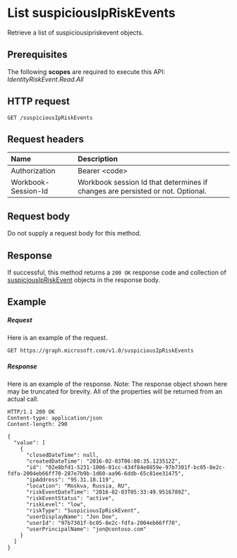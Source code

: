 # List suspiciousIpRiskEvents

Retrieve a list of suspiciousipriskevent objects.
## Prerequisites
The following **scopes** are required to execute this API:
*IdentityRiskEvent.Read.All*
## HTTP request
<!-- { "blockType": "ignored" } -->
```http
GET /suspiciousIpRiskEvents
```
## Request headers
| Name      |Description|
|:----------|:----------|
| Authorization  | Bearer &lt;code&gt;|
| Workbook-Session-Id  | Workbook session Id that determines if changes are persisted or not. Optional.|

## Request body
Do not supply a request body for this method.
## Response
If successful, this method returns a `200 OK` response code and collection of [suspiciousIpRiskEvent](../resources/suspiciousipriskevent.md) objects in the response body.
## Example
##### Request
Here is an example of the request.
<!-- {
  "blockType": "request",
  "name": "get_suspiciousipriskevents"
}-->
```http
GET https://graph.microsoft.com/v1.0/suspiciousIpRiskEvents
```
##### Response
Here is an example of the response. Note: The response object shown here may be truncated for brevity. All of the properties will be returned from an actual call.
<!-- {
  "blockType": "response",
  "truncated": true,
  "@odata.type": "microsoft.graph.suspiciousIpRiskEvent",
  "isCollection": true
} -->
```http
HTTP/1.1 200 OK
Content-type: application/json
Content-length: 290

{
  "value": [
    {
      "closedDateTime": null,
      "createdDateTime": "2016-02-03T06:08:35.123512Z",
      "id": "02e8bfd1-5231-1006-01cc-434f84e0859e-97b7301f-bc05-8e2c-fdfa-2004eb66ff70-287e7b9b-1d60-aa96-6ddb-65c81ee31475",
      "ipAddress": "95.31.18.119",
      "location": "Moskva, Russia, RU",
      "riskEventDateTime": "2016-02-03T05:33:49.9516789Z",
      "riskEventStatus": "active",
      "riskLevel": "low",
      "riskType": "SuspiciousIpRiskEvent",
      "userDisplayName": "Jon Doe",
      "userId": "97b7301f-bc05-8e2c-fdfa-2004eb66ff70",
      "userPrincipalName": "jon@contoso.com"
    }
  ]
}
```

<!-- uuid: 8fcb5dbc-d5aa-4681-8e31-b001d5168d79
2015-10-25 14:57:30 UTC -->
<!-- {
  "type": "#page.annotation",
  "description": "List suspiciousIpRiskEvents",
  "keywords": "",
  "section": "documentation",
  "tocPath": ""
}-->
